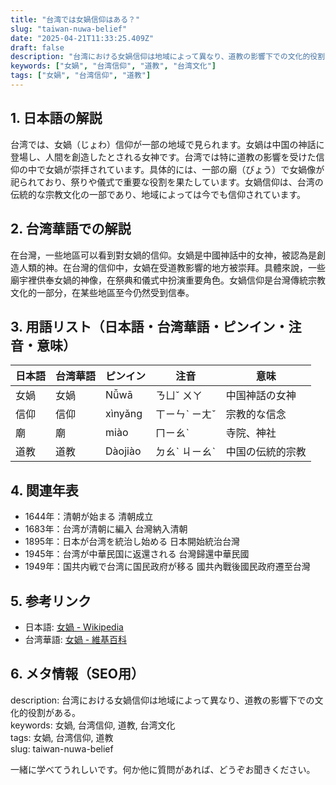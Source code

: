 ```yaml
---
title: "台湾では女媧信仰はある？"
slug: "taiwan-nuwa-belief"
date: "2025-04-21T11:33:25.409Z"
draft: false
description: "台湾における女媧信仰は地域によって異なり、道教の影響下での文化的役割がある。"
keywords: ["女媧", "台湾信仰", "道教", "台湾文化"]
tags: ["女媧", "台湾信仰", "道教"]
---
```


## 1. 日本語の解説  
台湾では、女媧（じょわ）信仰が一部の地域で見られます。女媧は中国の神話に登場し、人間を創造したとされる女神です。台湾では特に道教の影響を受けた信仰の中で女媧が崇拝されています。具体的には、一部の廟（びょう）で女媧像が祀られており、祭りや儀式で重要な役割を果たしています。女媧信仰は、台湾の伝統的な宗教文化の一部であり、地域によっては今でも信仰されています。

## 2. 台湾華語での解説  
在台灣，一些地區可以看到對女媧的信仰。女媧是中國神話中的女神，被認為是創造人類的神。在台灣的信仰中，女媧在受道教影響的地方被崇拜。具體來說，一些廟宇裡供奉女媧的神像，在祭典和儀式中扮演重要角色。女媧信仰是台灣傳統宗教文化的一部分，在某些地區至今仍然受到信奉。

## 3. 用語リスト（日本語・台湾華語・ピンイン・注音・意味）
| 日本語 | 台湾華語 | ピンイン | 注音 | 意味 |
| --- | --- | --- | --- | --- |
| 女媧 | 女媧 | Nǚwā | ㄋㄩˇ ㄨㄚ | 中国神話の女神 |
| 信仰 | 信仰 | xìnyǎng | ㄒㄧㄣˋ ㄧㄤˇ | 宗教的な信念 |
| 廟 | 廟 | miào | ㄇㄧㄠˋ | 寺院、神社 |
| 道教 | 道教 | Dàojiào | ㄉㄠˋ ㄐㄧㄠˋ | 中国の伝統的宗教 |

## 4. 関連年表
- 1644年：清朝が始まる 清朝成立  
- 1683年：台湾が清朝に編入 台灣納入清朝  
- 1895年：日本が台湾を統治し始める 日本開始統治台灣  
- 1945年：台湾が中華民国に返還される 台灣歸還中華民國  
- 1949年：国共内戦で台湾に国民政府が移る 國共內戰後國民政府遷至台灣  

## 5. 参考リンク  
- 日本語: [女媧 - Wikipedia](https://ja.wikipedia.org/wiki/%E5%A5%B3%E5%AA%A7)  
- 台湾華語: [女媧 - 維基百科](https://zh.wikipedia.org/wiki/%E5%A5%B3%E5%AA%A7)

## 6. メタ情報（SEO用）  
description: 台湾における女媧信仰は地域によって異なり、道教の影響下での文化的役割がある。  
keywords: 女媧, 台湾信仰, 道教, 台湾文化  
tags: 女媧, 台湾信仰, 道教  
slug: taiwan-nuwa-belief  

一緒に学べてうれしいです。何か他に質問があれば、どうぞお聞きください。
